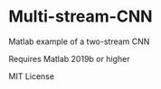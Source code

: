 # Multi-stream-CNN
Matlab example of a two-stream CNN

Requires Matlab 2019b or higher

MIT License



